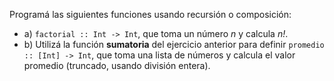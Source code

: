Programá las siguientes funciones usando recursión o composición:

* a) ```factorial :: Int -> Int```, que toma un número *n* y calcula *n!*.
* b) Utilizá la función **sumatoria** del ejercicio anterior para definir ```promedio :: [Int] -> Int```, que toma una lista de números y calcula el valor promedio (truncado, usando división entera).